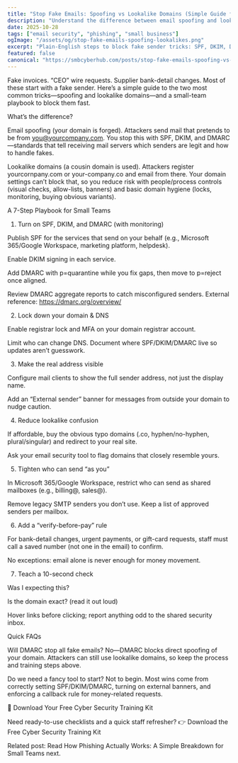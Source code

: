 ```yaml
---
title: "Stop Fake Emails: Spoofing vs Lookalike Domains (Simple Guide for Small Teams)"
description: "Understand the difference between email spoofing and lookalike domains, and use this 7-step playbook to stop fake emails before they reach your team."
date: 2025-10-28
tags: ["email security", "phishing", "small business"]
ogImage: "/assets/og/stop-fake-emails-spoofing-lookalikes.png"
excerpt: "Plain-English steps to block fake sender tricks: SPF, DKIM, DMARC, safer display names, and domain protections that work for small teams."
featured: false
canonical: "https://smbcyberhub.com/posts/stop-fake-emails-spoofing-vs-lookalike-domains"
---
```


Fake invoices. “CEO” wire requests. Supplier bank-detail changes. Most of these start with a fake sender. Here’s a simple guide to the two most common tricks—spoofing and lookalike domains—and a small-team playbook to block them fast.

What’s the difference?

Email spoofing (your domain is forged).
Attackers send mail that pretends to be from you@yourcompany.com. You stop this with SPF, DKIM, and DMARC—standards that tell receiving mail servers which senders are legit and how to handle fakes.

Lookalike domains (a cousin domain is used).
Attackers register yourcornpany.com or your-company.co and email from there. Your domain settings can’t block that, so you reduce risk with people/process controls (visual checks, allow-lists, banners) and basic domain hygiene (locks, monitoring, buying obvious variants).

A 7-Step Playbook for Small Teams
1) Turn on SPF, DKIM, and DMARC (with monitoring)

Publish SPF for the services that send on your behalf (e.g., Microsoft 365/Google Workspace, marketing platform, helpdesk).

Enable DKIM signing in each service.

Add DMARC with p=quarantine while you fix gaps, then move to p=reject once aligned.

Review DMARC aggregate reports to catch misconfigured senders.
External reference: https://dmarc.org/overview/

2) Lock down your domain & DNS

Enable registrar lock and MFA on your domain registrar account.

Limit who can change DNS. Document where SPF/DKIM/DMARC live so updates aren’t guesswork.

3) Make the real address visible

Configure mail clients to show the full sender address, not just the display name.

Add an “External sender” banner for messages from outside your domain to nudge caution.

4) Reduce lookalike confusion

If affordable, buy the obvious typo domains (.co, hyphen/no-hyphen, plural/singular) and redirect to your real site.

Ask your email security tool to flag domains that closely resemble yours.

5) Tighten who can send “as you”

In Microsoft 365/Google Workspace, restrict who can send as shared mailboxes (e.g., billing@, sales@).

Remove legacy SMTP senders you don’t use. Keep a list of approved senders per mailbox.

6) Add a “verify-before-pay” rule

For bank-detail changes, urgent payments, or gift-card requests, staff must call a saved number (not one in the email) to confirm.

No exceptions: email alone is never enough for money movement.

7) Teach a 10-second check

Was I expecting this?

Is the domain exact? (read it out loud)

Hover links before clicking; report anything odd to the shared security inbox.

Quick FAQs

Will DMARC stop all fake emails?
No—DMARC blocks direct spoofing of your domain. Attackers can still use lookalike domains, so keep the process and training steps above.

Do we need a fancy tool to start?
Not to begin. Most wins come from correctly setting SPF/DKIM/DMARC, turning on external banners, and enforcing a callback rule for money-related requests.

🎁 Download Your Free Cyber Security Training Kit

Need ready-to-use checklists and a quick staff refresher?
👉 Download the Free Cyber Security Training Kit

Related post:
Read How Phishing Actually Works: A Simple Breakdown for Small Teams
 next.
